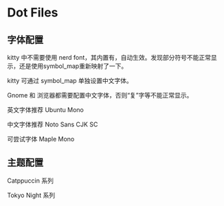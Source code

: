 # Dot Files

## 字体配置

kitty 中不需要使用 nerd font，其内置有，自动生效。发现部分符号不能正常显示，还是使用symbol_map重新映射了一下。

kitty 可通过 symbol_map 单独设置中文字体。

Gnome 和 浏览器都需要配置中文字体，否则“复”字等不能正常显示。

英文字体推荐 Ubuntu Mono

中文字体推荐 Noto Sans CJK SC

可尝试字体 Maple Mono

## 主题配置

Catppuccin 系列

Tokyo Night 系列
